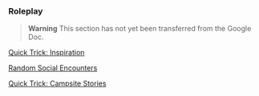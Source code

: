 ### Roleplay

> **Warning**
> This section has not yet been transferred from the Google Doc.

[Quick Trick: Inspiration](./Inspiration.md)

[Random Social Encounters](./Random_Social_Encounters.md)

[Quick Trick: Campsite Stories](./Campsite_Stories.md)
